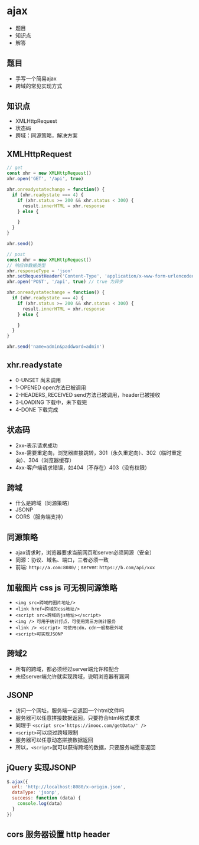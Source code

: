 # ajax

* 题目
* 知识点
* 解答

## 题目

* 手写一个简易ajax
* 跨域的常见实现方式

## 知识点

* XMLHttpRequest
* 状态码
* 跨域：同源策略，解决方案

## XMLHttpRequest

```js
// get
const xhr = new XMLHttpRequest()
xhr.open('GET', '/api', true)

xhr.onreadystatechange = function() {
  if (xhr.readystate === 4) {
    if (xhr.status >= 200 && xhr.status < 300) {
      result.innerHTML = xhr.response
    } else {

    }
  }
}

xhr.send()

// post
const xhr = new XMLHttpRequest()
// 响应体数据类型
xhr.responseType = 'json'
xhr.setRequestHeader('Content-Type', 'application/x-www-form-urlencoded')
xhr.open('POST', '/api', true) // true 为异步

xhr.onreadystatechange = function() {
  if (xhr.readystate === 4) {
    if (xhr.status >= 200 && xhr.status < 300) {
      result.innerHTML = xhr.response
    } else {

    }
  }
}

xhr.send('name=admin&paddword=admin')
```

## xhr.readystate

* 0-UNSET 尚未调用
* 1-OPENED open方法已被调用
* 2-HEADERS_RECEIVED send方法已被调用，header已被接收
* 3-LOADING 下载中，未下载完
* 4-DONE 下载完成

## 状态码

* 2xx-表示请求成功
* 3xx-需要重定向，浏览器直接跳转，301（永久重定向）、302（临时重定向）、304（浏览器缓存）
* 4xx-客户端请求错误，如404（不存在）403（没有权限）

## 跨域

* 什么是跨域（同源策略）
* JSONP
* CORS（服务端支持）

## 同源策略

* ajax请求时，浏览器要求当前网页和server必须同源（安全）
* 同源：协议、域名、端口，三者必须一致
* 前端: `http://a.com:8080/` ; server: `https://b.com/api/xxx`

## 加载图片 css js 可无视同源策略

* `<img src=跨域的图片地址/>`
* `<link href=跨域的css地址/>`
* `<script src=跨域的js地址></script>`
* `<img /> 可用于统计打点，可使用第三方统计服务`
* `<link /> <script> 可使用cdn，cdn一般都是外域`
* `<script>可实现JSONP`

## 跨域2

* 所有的跨域，都必须经过server端允许和配合
* 未经server端允许就实现跨域，说明浏览器有漏洞

## JSONP

* 访问一个网址，服务端一定返回一个html文件吗
* 服务器可以任意拼接数据返回，只要符合html格式要求
* 同理于 `<script src='https://imooc.com/getData/' />`
* `<script>`可以绕过跨域限制
* 服务器可以任意动态拼接数据返回
* 所以，`<script>`就可以获得跨域的数据，只要服务端愿意返回

## jQuery 实现JSONP

```js
$.ajax({
  url: 'http://localhost:8080/x-origin.json',
  dataType: 'jsonp',
  success: function (data) {
    console.log(data)
  }
})
```

## cors 服务器设置 http header

